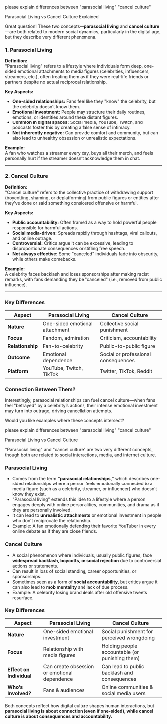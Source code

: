 please explain differences between "parasocial living" "cancel culture"

Parasocial Living vs Cancel Culture Explained

Great question! These two concepts—**parasocial living** and **cancel culture**—are both related to modern social dynamics, particularly in the digital age, but they describe very different phenomena.  

### **1. Parasocial Living**  
**Definition:**  
"Parasocial living" refers to a lifestyle where individuals form deep, one-sided emotional attachments to media figures (celebrities, influencers, streamers, etc.), often treating them as if they were real-life friends or partners despite no actual reciprocal relationship.  

**Key Aspects:**  
- **One-sided relationships:** Fans feel like they "know" the celebrity, but the celebrity doesn’t know them.  
- **Emotional investment:** People may structure their daily routines, emotions, or identities around these distant figures.  
- **Common in digital spaces:** Social media, YouTube, Twitch, and podcasts foster this by creating a false sense of intimacy.  
- **Not inherently negative:** Can provide comfort and community, but can also lead to unhealthy obsession or unrealistic expectations.  

**Example:**  
A fan who watches a streamer every day, buys all their merch, and feels personally hurt if the streamer doesn’t acknowledge them in chat.  

---  

### **2. Cancel Culture**  
**Definition:**  
"Cancel culture" refers to the collective practice of withdrawing support (boycotting, shaming, or deplatforming) from public figures or entities after they’ve done or said something considered offensive or harmful.  

**Key Aspects:**  
- **Public accountability:** Often framed as a way to hold powerful people responsible for harmful actions.  
- **Social media-driven:** Spreads rapidly through hashtags, viral callouts, and online outrage.  
- **Controversial:** Critics argue it can be excessive, leading to disproportionate consequences or stifling free speech.  
- **Not always effective:** Some "canceled" individuals fade into obscurity, while others make comebacks.  

**Example:**  
A celebrity faces backlash and loses sponsorships after making racist remarks, with fans demanding they be "canceled" (i.e., removed from public influence).  

---  

### **Key Differences**  
| Aspect          | Parasocial Living | Cancel Culture |
|----------------|------------------|----------------|
| **Nature** | One-sided emotional attachment | Collective social punishment |
| **Focus** | Fandom, admiration | Criticism, accountability |
| **Relationship** | Fan-to-celebrity | Public-to-public figure |
| **Outcome** | Emotional dependence | Social or professional consequences |
| **Platform** | YouTube, Twitch, TikTok | Twitter, TikTok, Reddit |

### **Connection Between Them?**  
Interestingly, parasocial relationships can fuel cancel culture—when fans feel "betrayed" by a celebrity’s actions, their intense emotional investment may turn into outrage, driving cancellation attempts.  

Would you like examples where these concepts intersect?


please explain differences between "parasocial living" "cancel culture"

Parasocial Living vs Cancel Culture

"Parasocial living" and "cancel culture" are two very different concepts, though both are related to social interactions, media, and internet culture.

### **Parasocial Living**
- Comes from the term **"parasocial relationships,"** which describes one-sided relationships where a person feels emotionally connected to a media figure (such as a celebrity, streamer, or influencer) who doesn’t know they exist.
- "Parasocial living" extends this idea to a lifestyle where a person engages deeply with online personalities, communities, and drama as if they are personally involved.
- It can lead to **unrealistic attachments** or emotional investment in people who don’t reciprocate the relationship.
- Example: A fan emotionally defending their favorite YouTuber in every online debate as if they are close friends.

### **Cancel Culture**
- A social phenomenon where individuals, usually public figures, face **widespread backlash, boycotts, or social rejection** due to controversial actions or statements.
- Can result in loss of social standing, career opportunities, or sponsorships.
- Sometimes seen as a form of **social accountability**, but critics argue it can also lead to **mob mentality** and lack of due process.
- Example: A celebrity losing brand deals after old offensive tweets resurface.

### **Key Differences**
| Aspect            | Parasocial Living | Cancel Culture |
|------------------|-----------------|---------------|
| **Nature**        | One-sided emotional investment | Social punishment for perceived wrongdoing |
| **Focus**        | Relationship with media figures | Holding people accountable (or punishing them) |
| **Effect on Individual** | Can create obsession or emotional dependence | Can lead to public backlash and consequences |
| **Who’s Involved?** | Fans & audiences | Online communities & social media users |

Both concepts reflect how digital culture shapes human interactions, but **parasocial living is about connection (even if one-sided), while cancel culture is about consequences and accountability.**
